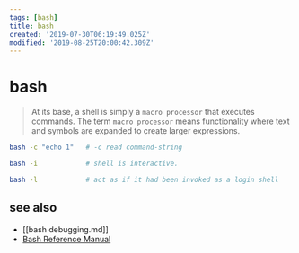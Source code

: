 ```yaml
---
tags: [bash]
title: bash
created: '2019-07-30T06:19:49.025Z'
modified: '2019-08-25T20:00:42.309Z'
---
```


# bash

> At its base, a shell is simply a `macro processor` that executes commands. The term `macro processor` means functionality where text and symbols are expanded to create larger expressions. 
> 

```sh
bash -c "echo 1"   # -c read command-string

bash -i            # shell is interactive.

bash -l            # act as if it had been invoked as a login shell
```
## see also
- [[bash debugging.md]]
- [Bash Reference Manual](https://www.gnu.org/software/bash/manual/bash.html?source=post_page---------------------------#What-is-a-shell_003f)
